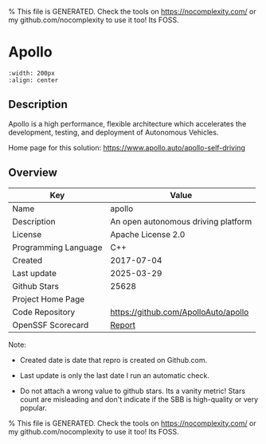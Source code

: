 
% This file is GENERATED. Check the tools on https://nocomplexity.com/ or my github.com/nocomplexity to use it too! Its FOSS. 

# Apollo


```{image} https://github.com/ApolloAuto/apollo/raw/master/docs/02_Quick%20Start/demo_guide/images/Apollo_logo.png 
:width: 200px 
:align: center 
```

## Description 

Apollo is a high performance, flexible architecture which accelerates the development, testing, and deployment of Autonomous Vehicles.

Home page for this solution: https://www.apollo.auto/apollo-self-driving 

## Overview 

| Key | Value |
| --- | --- |
| Name | apollo |
| Description | An open autonomous driving platform |
| License | Apache License 2.0 |
| Programming Language | C++ |
| Created | 2017-07-04 |
| Last update | 2025-03-29 |
| Github Stars | 25628 |
| Project Home Page |  |
| Code Repository | https://github.com/ApolloAuto/apollo |
| OpenSSF Scorecard | [Report](https://securityscorecards.dev/viewer/?uri=github.com/ApolloAuto/apollo) |

Note:
 - Created date is date that repro is created on Github.com. 

- Last update is only the last date I run an automatic check. 

- Do not attach a wrong value to github stars. Its a vanity metric! Stars count are misleading and 
don't indicate if the SBB is high-quality or very popular.

% This file is GENERATED. Check the tools on https://nocomplexity.com/ or my github.com/nocomplexity to use it too! Its FOSS. 

